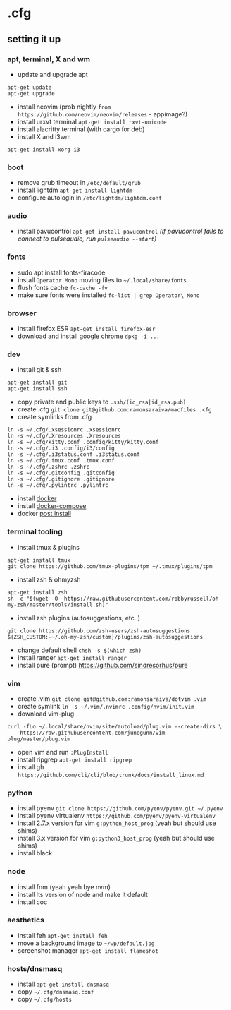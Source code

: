 # .cfg

## setting it up

### apt, terminal, X and wm
* update and upgrade apt
```
apt-get update
apt-get upgrade
```
* install neovim (prob nightly `from https://github.com/neovim/neovim/releases` - appimage?)
* install urxvt terminal `apt-get install rxvt-unicode`
* install alacritty terminal (with cargo for deb)
* install X and i3wm
```
apt-get install xorg i3
```

### boot

* remove grub timeout in `/etc/default/grub`
* install lightdm `apt-get install lightdm`
* configure autologin in `/etc/lightdm/lightdm.conf`

### audio

* install pavucontrol `apt-get install pavucontrol` 
*(if pavucontrol fails to connect to pulseaudio, run `pulseaudio --start`)*

### fonts

* sudo apt install fonts-firacode
* install `Operator Mono` moving files to `~/.local/share/fonts`
* flush fonts cache `fc-cache -fv`
* make sure fonts were installed `fc-list | grep Operator\ Mono`

### browser

* install firefox ESR `apt-get install firefox-esr`
* download and install google chrome `dpkg -i ...`

### dev

* install git & ssh
```
apt-get install git
apt-get install ssh
```
* copy private and public keys to `.ssh/(id_rsa|id_rsa.pub)`
* create .cfg `git clone git@github.com:ramonsaraiva/macfiles .cfg`
* create symlinks from .cfg
```
ln -s ~/.cfg/.xsessionrc .xsessionrc
ln -s ~/.cfg/.Xresources .Xresources
ln -s ~/.cfg/kitty.conf .config/kitty/kitty.conf
ln -s ~/.cfg/.i3 .config/i3/config
ln -s ~/.cfg/.i3status.conf .i3status.conf
ln -s ~/.cfg/.tmux.conf .tmux.conf
ln -s ~/.cfg/.zshrc .zshrc
ln -s ~/.cfg/.gitconfig .gitconfig
ln -s ~/.cfg/.gitignore .gitignore
ln -s ~/.cfg/.pylintrc .pylintrc
```
* install [docker](https://docs.docker.com/install/linux/docker-ce/debian/)
* install [docker-compose](https://docs.docker.com/compose/install/)
* docker [post install](https://docs.docker.com/install/linux/linux-postinstall/)

### terminal tooling

* install tmux & plugins
```
apt-get install tmux
git clone https://github.com/tmux-plugins/tpm ~/.tmux/plugins/tpm
```
* install zsh & ohmyzsh
```
apt-get install zsh
sh -c "$(wget -O- https://raw.githubusercontent.com/robbyrussell/oh-my-zsh/master/tools/install.sh)"
```
* install zsh plugins (autosuggestions, etc..)
```
git clone https://github.com/zsh-users/zsh-autosuggestions ${ZSH_CUSTOM:-~/.oh-my-zsh/custom}/plugins/zsh-autosuggestions
```
* change default shell `chsh -s $(which zsh)`
* install ranger `apt-get install ranger`
* install pure (prompt) https://github.com/sindresorhus/pure

### vim

* create .vim `git clone git@github.com:ramonsaraiva/dotvim .vim`
* create symlink `ln -s ~/.vim/.nvimrc .config/nvim/init.vim`
* download vim-plug
```
curl -fLo ~/.local/share/nvim/site/autoload/plug.vim --create-dirs \
    https://raw.githubusercontent.com/junegunn/vim-plug/master/plug.vim
```
* open vim and run `:PlugInstall`
* install ripgrep `apt-get install ripgrep`
* install gh `https://github.com/cli/cli/blob/trunk/docs/install_linux.md`

### python

* install pyenv `git clone https://github.com/pyenv/pyenv.git ~/.pyenv`
* install pyenv virtualenv `https://github.com/pyenv/pyenv-virtualenv`
* install 2.7.x version for vim `g:python_host_prog` (yeah but should use shims)
* install 3.x version for vim `g:python3_host_prog` (yeah but should use shims)
* install black

### node

* install fnm (yeah yeah bye nvm)
* install lts version of node and make it default
* install coc

### aesthetics

* install feh `apt-get install feh`
* move a background image to `~/wp/default.jpg`
* screenshot manager `apt-get install flameshot`

### hosts/dnsmasq

* install `apt-get install dnsmasq`
* copy `~/.cfg/dnsmasq.conf`
* copy `~/.cfg/hosts`
